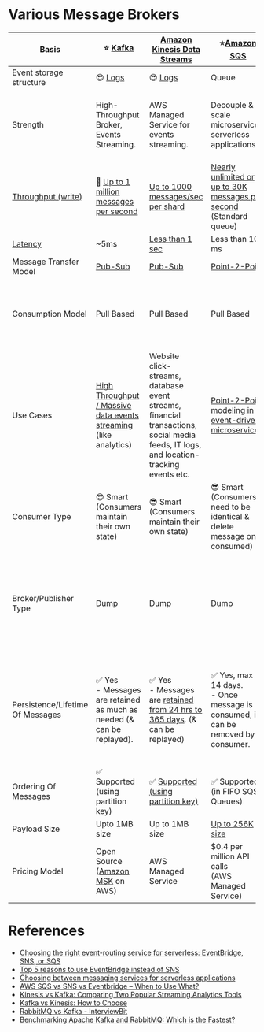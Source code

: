 
# Various Message Brokers

| Basis                                                                        | :star: [Kafka](Kafka/Readme.md)                                                                                            | [Amazon Kinesis Data Streams](../2_AWSServices/5_MessageBrokerServices/AmazonKinesis/AmazonKinesisDataStreams.md)                                                    | :star:[Amazon SQS](../2_AWSServices/5_MessageBrokerServices/AmazonSQS/Readme.md)                                                                                           | [Amazon SNS](../2_AWSServices/5_MessageBrokerServices/AmazonSNS.md)                                                                       | [Amazon EventBridge](../2_AWSServices/5_MessageBrokerServices/AmazonEventBridge.md)                                                                    | [RabbitMQ](RabbitMQ.md)                                                                                                                         |
|------------------------------------------------------------------------------|----------------------------------------------------------------------------------------------------------------------------|----------------------------------------------------------------------------------------------------------------------------------------------------------------------|----------------------------------------------------------------------------------------------------------------------------------------------------------------------------|-------------------------------------------------------------------------------------------------------------------------------------------|--------------------------------------------------------------------------------------------------------------------------------------------------------|-------------------------------------------------------------------------------------------------------------------------------------------------|
| Event storage structure                                                      | :sunglasses: [Logs](../3_DatabaseServices/DataStructuresUsedInDB/AppendOnlyProperty.md)                               | :sunglasses: [Logs](../3_DatabaseServices/DataStructuresUsedInDB/AppendOnlyProperty.md)                                                                         | Queue                                                                                                                                                                      | Topic                                                                                                                                     | Event Bus                                                                                                                                              | Queue                                                                                                                                           |
| Strength                                                                     | High-Throughput Broker, Events Streaming.                                                                                  | AWS Managed Service for events streaming.                                                                                                                            | Decouple & scale microservices, serverless applications                                                                                                                    | Push-Notification-Based-Broker, can't be used for events streaming.                                                                       | Rule-Based-Targeting-Broker                                                                                                                            | Low-Latency MQ                                                                                                                                  |
| [Throughput (write)](../7_PropertiesDistributedSystem/Scalability/LatencyThroughput.md) | :rocket: [Up to 1 million messages per second]()                                                                           | [Up to 1000 messages/sec per shard](https://docs.aws.amazon.com/streams/latest/dev/key-concepts.html)                                                                | [Nearly unlimited or up to 30K messages per second](https://docs.aws.amazon.com/AWSSimpleQueueService/latest/SQSDeveloperGuide/quotas-messages.html) <br/>(Standard queue) | [Up to 30K messages per second](https://docs.aws.amazon.com/general/latest/gr/sns.html) <br/>(Standard topic)                             | [Up to 10K messages per second](https://docs.aws.amazon.com/eventbridge/latest/userguide/eb-quota.html)                                                | [Up to 10K messages per second](https://blog.rabbitmq.com/posts/2012/04/rabbitmq-performance-measurements-part-2)                               |
| [Latency](../7_PropertiesDistributedSystem/Scalability/LatencyThroughput.md)            | ~5ms                                                                                                                       | [Less than 1 sec](https://docs.aws.amazon.com/streams/latest/dev/kinesis-low-latency.html)                                                                           | Less than 100 ms                                                                                                                                                           | b/w 100 ms to 200 ms                                                                                                                      | Greater than 200ms                                                                                                                                     | ~1ms                                                                                                                                            |
| Message Transfer Model                                                       | [Pub-Sub](PatternsModels.md/PubSubModel.md)                                                                                       | [Pub-Sub](PatternsModels.md/PubSubModel.md)                                                                                                                                 | [Point-2-Point](PatternsModels.md/PointToPointModel.md)                                                                                                                           | [Pub-Sub](PatternsModels.md/PubSubModel.md)                                                                                                      | [Pub-Sub](PatternsModels.md/PubSubModel.md)                                                                                                                   | [Point-2-Point](PatternsModels.md/PointToPointModel.md)                                                                                                |
| Consumption Model                                                            | Pull Based                                                                                                                 | Pull Based                                                                                                                                                           | Pull Based                                                                                                                                                                 | Push Based, Upto 100K topics, 10 million subscribers per topic                                                                            | Push Based, Upto 100 event buses, 300 rules per event bus, 5 targets per rule                                                                          | Push Based                                                                                                                                      |
| Use Cases                                                                    | [High Throughput / Massive data events streaming](../7_PropertiesDistributedSystem/Scalability/LatencyThroughput.md) (like analytics) | Website click-streams, database event streams, financial transactions, social media feeds, IT logs, and location-tracking events etc.                                | [Point-2-Point modeling in event-driven microservices](EventDrivenArchitecture.md).                                                                  | Notification (Email/Push) to person, Pub-Sub modeling for [event-driven microservices](EventDrivenArchitecture.md). | [Rule based targeting in Event-driven microservices](EventDrivenArchitecture.md)<br/>- Event Filtering or transformation needed. | Low-latency use cases when message guarantee is needed or some consistent behaviour (like order workflow, failed orders etc.)                   |
| Consumer Type                                                                | :sunglasses: Smart <br/>(Consumers maintain their own state)                                                               | :sunglasses: Smart <br/>(Consumers maintain their own state)                                                                                                         | :sunglasses: Smart <br/>(Consumers need to be identical & delete message once consumed)                                                                                    | Dump <br/>(Consumers might be processing messages in the different way)                                                                   | Dump<br/>(Consumers might be processing messages in the different way)                                                                                 | Dumb                                                                                                                                            |
| Broker/Publisher Type                                                        | Dump                                                                                                                       | Dump                                                                                                                                                                 | Dump                                                                                                                                                                       | :sunglasses: Smart                                                                                                                        | :sunglasses: Smart                                                                                                                                     | :sunglasses: Smart <br/>(Consistent transmission of messages to consumers at about the same speed as the broker monitors the consumer's status) |
| Persistence/Lifetime Of Messages                                             | :white_check_mark: Yes <br/>- Messages are retained as much as needed (& can be replayed).                                 | :white_check_mark: Yes <br/>- Messages are [retained from 24 hrs to 365 days](https://docs.aws.amazon.com/streams/latest/dev/key-concepts.html). (& can be replayed) | :white_check_mark: Yes, max 14 days. <br>- Once message is consumed, it can be removed by consumer.                                                                        | :x: No <br> - When an SNS Topic receives an event notification, it would be instantly broadcast to all Subscribers.                       | :x: No <br/>- But events can be archived, to replay later.                                                                                             | :x: No <br/>- Once message is consumed and acknowledgement is sent, it would be removed from RabbitMQ message queue.                            |
| Ordering Of Messages                                                         | :white_check_mark: Supported <br/>(using partition key)                                                                    | :white_check_mark: [Supported (using partition key)](https://docs.aws.amazon.com/streams/latest/dev/key-concepts.html)                                               | :white_check_mark: Supported (in FIFO SQS Queues)                                                                                                                          | :white_check_mark: Supported (in FIFO SNS Topics)                                                                                         | :x: Not-Supported                                                                                                                                      | :x: Not-Supported                                                                                                                               |
| Payload Size                                                                 | Upto 1MB size                                                                                                              | Up to 1MB size                                                                                                                                                       | [Up to 256K size](https://docs.aws.amazon.com/general/latest/gr/sqs-service.html)                                                                                          | [Up to 256K size](https://aws.amazon.com/blogs/compute/choosing-between-messaging-services-for-serverless-applications/)                  | [Up to 256K size](https://aws.amazon.com/blogs/compute/choosing-between-messaging-services-for-serverless-applications/)                               | No constraints                                                                                                                                  |
| Pricing Model                                                                | Open Source <br/>([Amazon MSK](../2_AWSServices/5_MessageBrokerServices/AmazonMSK.md) on AWS)                              | AWS Managed Service                                                                                                                                                  | $0.4 per million API calls <br/>(AWS Managed Service)                                                                                                                      | $0.5 per million API calls <br/>(AWS Managed Service)                                                                                     | $1 per million API calls <br/>(AWS Managed Service)                                                                                                    | Open Source <br/>([Amazon MQ](../2_AWSServices/5_MessageBrokerServices/AmazonMQ.md) on AWS)                                                     |

# References
- [Choosing the right event-routing service for serverless: EventBridge, SNS, or SQS](https://lumigo.io/blog/choosing-the-right-event-routing-on-aws-eventbridge-sns-or-sqs/)
- [Top 5 reasons to use EventBridge instead of SNS](https://lumigo.io/blog/5-reasons-why-you-should-use-eventbridge-instead-of-sns/)
- [Choosing between messaging services for serverless applications](https://aws.amazon.com/blogs/compute/choosing-between-messaging-services-for-serverless-applications/)
- [AWS SQS vs SNS vs Eventbridge – When to Use What?](https://beabetterdev.com/2021/09/10/aws-sqs-vs-sns-vs-eventbridge/)
- [Kinesis vs Kafka: Comparing Two Popular Streaming Analytics Tools](https://www.spec-india.com/blog/kinesis-vs-kafka)
- [Kafka vs Kinesis: How to Choose](https://rockset.com/blog/kafka-vs-kinesis-choosing-the-best-data-streaming-solution/)
- [RabbitMQ vs Kafka - InterviewBit](https://www.interviewbit.com/blog/rabbitmq-vs-kafka/)
- [Benchmarking Apache Kafka and RabbitMQ: Which is the Fastest?](https://www.confluent.io/blog/kafka-fastest-messaging-system/)
